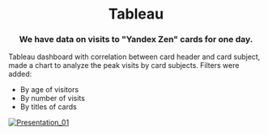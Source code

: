 <h1 align="center">Tableau</h1>
<h3 align="center">We have data on visits to "Yandex Zen" cards for one day.
</h3>

Tableau dashboard with correlation between card header and card subject, made a chart to analyze the peak visits by card subjects. Filters were added:

- By age of visitors
- By number of visits
- By titles of cards

[![Presentation_01](https://github.com/aegorovspb/yandex_data_analyst_projects_eng/tree/main/tableau/dash_board.jpg)](https://github.com/aegorovspb/)